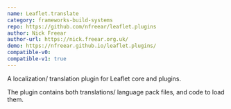 ```yaml
---
name: Leaflet.translate
category: frameworks-build-systems
repo: https://github.com/nfreear/leaflet.plugins
author: Nick Freear
author-url: https://nick.freear.org.uk/
demo: https://nfreear.github.io/leaflet.plugins/
compatible-v0:
compatible-v1: true
---
```


A localization/ translation plugin for Leaflet core and plugins.

The plugin contains both translations/ language pack files, and code to load them.

